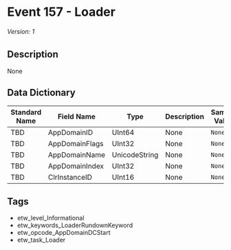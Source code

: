 # Event 157 - Loader
###### Version: 1

## Description
None

## Data Dictionary
|Standard Name|Field Name|Type|Description|Sample Value|
|---|---|---|---|---|
|TBD|AppDomainID|UInt64|None|`None`|
|TBD|AppDomainFlags|UInt32|None|`None`|
|TBD|AppDomainName|UnicodeString|None|`None`|
|TBD|AppDomainIndex|UInt32|None|`None`|
|TBD|ClrInstanceID|UInt16|None|`None`|

## Tags
* etw_level_Informational
* etw_keywords_LoaderRundownKeyword
* etw_opcode_AppDomainDCStart
* etw_task_Loader